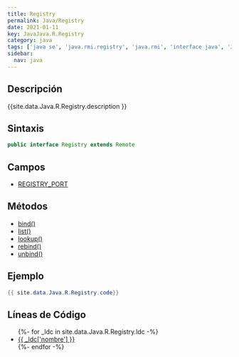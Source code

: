 ```yaml
---
title: Registry
permalink: Java/Registry
date: 2021-01-11
key: JavaJava.R.Registry
category: java
tags: ['java se', 'java.rmi.registry', 'java.rmi', 'interface java', 'Java 1.1']
sidebar: 
  nav: java
---
```


## Descripción
{{site.data.Java.R.Registry.description }}

## Sintaxis
~~~java
public interface Registry extends Remote
~~~

## Campos
* [REGISTRY_PORT](/Java/Registry/REGISTRY_PORT)

## Métodos
* [bind()](/Java/Registry/bind)
* [list()](/Java/Registry/list)
* [lookup()](/Java/Registry/lookup)
* [rebind()](/Java/Registry/rebind)
* [unbind()](/Java/Registry/unbind)

## Ejemplo
~~~java
{{ site.data.Java.R.Registry.code}}
~~~

## Líneas de Código
<ul>
{%- for _ldc in site.data.Java.R.Registry.ldc -%}
   <li>
       <a href="{{_ldc['url'] }}">{{ _ldc['nombre'] }}</a>
   </li>
{%- endfor -%}
</ul>
